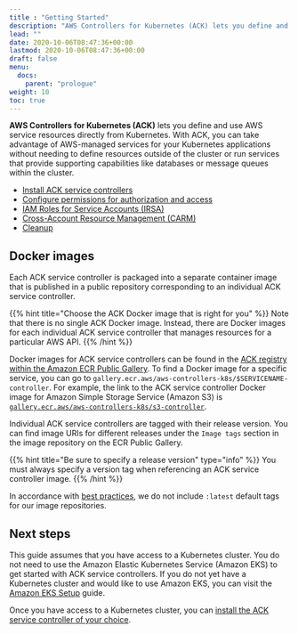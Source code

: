 ```yaml
---
title : "Getting Started"
description: "AWS Controllers for Kubernetes (ACK) lets you define and use AWS service resources directly from Kubernetes"
lead: ""
date: 2020-10-06T08:47:36+00:00
lastmod: 2020-10-06T08:47:36+00:00
draft: false
menu: 
  docs:
    parent: "prologue"
weight: 10
toc: true
---
```


**AWS Controllers for Kubernetes (ACK)** lets you define and use AWS service resources directly from Kubernetes. With ACK, you can take advantage of AWS-managed services for your Kubernetes applications without needing to define resources outside of the cluster or run services that provide supporting capabilities like databases or message queues within the cluster.

* [Install ACK service controllers][install]
* [Configure permissions for authorization and access][authorization]
* [IAM Roles for Service Accounts (IRSA)][irsa]
* [Cross-Account Resource Management (CARM)][carm]
* [Cleanup][cleanup]

## Docker images

Each ACK service controller is packaged into a separate container image that is published in a public repository corresponding to an individual ACK service controller.

{{% hint title="Choose the ACK Docker image that is right for you" %}}
Note that there is no single ACK Docker image. Instead, there are Docker
images for each individual ACK service controller that manages resources
for a particular AWS API.
{{% /hint %}}

Docker images for ACK service controllers can be found in the [ACK registry within the Amazon ECR Public Gallery][ack-ecr-gallery]. To find a Docker image for a specific service, you can go to `gallery.ecr.aws/aws-controllers-k8s/$SERVICENAME-controller`. For example, the link to the ACK service controller Docker image for Amazon Simple Storage Service (Amazon S3) is [`gallery.ecr.aws/aws-controllers-k8s/s3-controller`][s3-ecr-controller].

Individual ACK service controllers are tagged with their release version. You can find image URIs for different releases under the `Image tags` section in the image repository on the ECR Public Gallery.

{{% hint title="Be sure to specify a release version" type="info" %}}
You must always specify a version tag when referencing an ACK service controller image.
{{% /hint %}}

In accordance with [best practices][no-latest-tag], we do not include `:latest` default tags for our image repositories.

## Next steps

This guide assumes that you have access to a Kubernetes cluster. You do not need to use the Amazon Elastic Kubernetes Service (Amazon EKS) to get started with ACK service controllers. If you do not yet have a Kubernetes cluster and would like to use Amazon EKS, you can visit the [Amazon EKS Setup][eks-setup] guide. 

Once you have access to a Kubernetes cluster, you can [install the ACK service controller of your choice][install]. 

[ack-ecr-gallery]: https://gallery.ecr.aws/aws-controllers-k8s
[s3-ecr-controller]: https://gallery.ecr.aws/aws-controllers-k8s/s3-controller
[no-latest-tag]: https://vsupalov.com/docker-latest-tag/
[install]: https://aws-controllers-k8s.github.io/community/user-docs/install/
[authorization]: https://aws-controllers-k8s.github.io/community/user-docs/authorization/
[irsa]: https://aws-controllers-k8s.github.io/community/user-docs/irsa/
[carm]: https://aws-controllers-k8s.github.io/community/user-docs/cross-account-resource-management/
[cleanup]: https://aws-controllers-k8s.github.io/community/user-docs/cleanup/
[eks-setup]: https://docs.aws.amazon.com/deep-learning-containers/latest/devguide/deep-learning-containers-eks-setup.html